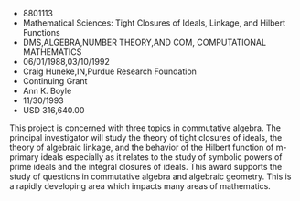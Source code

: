 
* 8801113
* Mathematical Sciences: Tight Closures of Ideals, Linkage, and Hilbert Functions
* DMS,ALGEBRA,NUMBER THEORY,AND COM, COMPUTATIONAL MATHEMATICS
* 06/01/1988,03/10/1992
* Craig Huneke,IN,Purdue Research Foundation
* Continuing Grant
* Ann K. Boyle
* 11/30/1993
* USD 316,640.00

This project is concerned with three topics in commutative algebra. The
principal investigator will study the theory of tight closures of ideals, the
theory of algebraic linkage, and the behavior of the Hilbert function of
m-primary ideals especially as it relates to the study of symbolic powers of
prime ideals and the integral closures of ideals. This award supports the study
of questions in commutative algebra and algebraic geometry. This is a rapidly
developing area which impacts many areas of mathematics.
